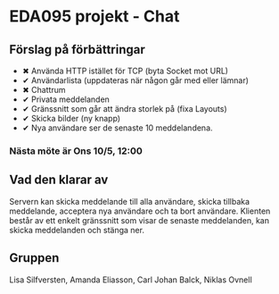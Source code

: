 # EDA095 projekt - Chat

## Förslag på förbättringar
 - ✖ Använda HTTP istället för TCP (byta Socket mot URL)
 - ✔ Användarlista (uppdateras när någon går med eller lämnar)
 - ✖ Chattrum
 - ✔ Privata meddelanden
 - ✔ Gränssnitt som går att ändra storlek på (fixa Layouts)
 - ✔ Skicka bilder (ny knapp)
 - ✔ Nya användare ser de senaste 10 meddelandena.
 
### Nästa möte är Ons 10/5, 12:00

## Vad den klarar av
Servern kan skicka meddelande till alla användare, skicka tillbaka meddelande, acceptera nya användare och ta bort användare.
Klienten består av ett enkelt gränssnitt som visar de senaste meddelanden, kan skicka meddelanden och stänga ner.

## Gruppen
Lisa Silfversten, Amanda Eliasson, Carl Johan Balck, Niklas Ovnell

